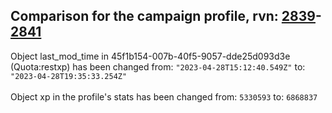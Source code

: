 ## Comparison for the campaign profile, rvn: [2839](https://github.com/PRO100KatYT/FortniteProfileRevisions/tree/main/profiles/campaign/2839%20campaign.json)-[2841](https://github.com/PRO100KatYT/FortniteProfileRevisions/tree/main/profiles/campaign/2841%20campaign.json)

Object last_mod_time in 45f1b154-007b-40f5-9057-dde25d093d3e (Quota:restxp) has been changed from: `"2023-04-28T15:12:40.549Z"` to: `"2023-04-28T19:35:33.254Z"`
<br><br>
Object xp in the profile's stats has been changed from: `5330593` to: `6868837`
<br><br>
